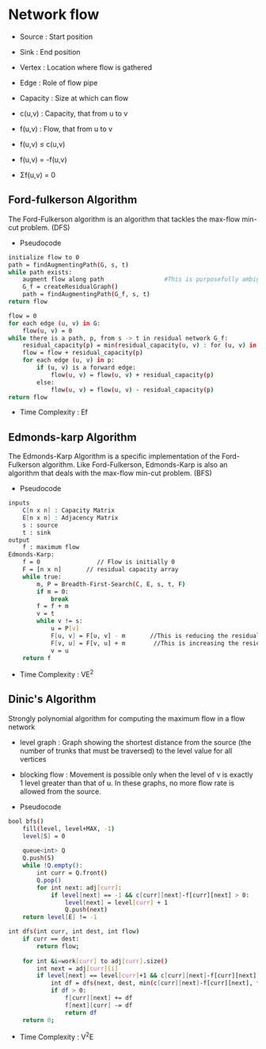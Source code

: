 # Network flow

- Source : Start position
- Sink : End position
- Vertex : Location where flow is gathered
- Edge : Role of flow pipe
- Capacity : Size at which can flow
- c(u,v) : Capacity, that from u to v
- f(u,v) : Flow, that from u to v

- f(u,v) ≤ c(u,v)
- f(u,v) = -f(u,v)
- Σf(u,v) = 0

## Ford-fulkerson Algorithm
The Ford-Fulkerson algorithm is an algorithm that tackles the max-flow min-cut problem. (DFS)

- Pseudocode
```bash
initialize flow to 0
path = findAugmentingPath(G, s, t)
while path exists:
    augment flow along path                 #This is purposefully ambiguous for now
    G_f = createResidualGraph()
    path = findAugmentingPath(G_f, s, t)
return flow

flow = 0
for each edge (u, v) in G:
    flow(u, v) = 0
while there is a path, p, from s -> t in residual network G_f:
    residual_capacity(p) = min(residual_capacity(u, v) : for (u, v) in p)
    flow = flow + residual_capacity(p)
    for each edge (u, v) in p:
        if (u, v) is a forward edge:
            flow(u, v) = flow(u, v) + residual_capacity(p)
        else:
            flow(u, v) = flow(u, v) - residual_capacity(p)
return flow
```
- Time Complexity : Ef

## Edmonds-karp Algorithm
The Edmonds-Karp Algorithm is a specific implementation of the Ford-Fulkerson algorithm. Like Ford-Fulkerson, Edmonds-Karp is also an algorithm that deals with the max-flow min-cut problem. (BFS)

- Pseudocode
```bash
inputs
    C[n x n] : Capacity Matrix
    E[n x n] : Adjacency Matrix
    s : source
    t : sink
output
    f : maximum flow
Edmonds-Karp:
    f = 0                // Flow is initially 0
    F = [n x n]       // residual capacity array
    while true:
        m, P = Breadth-First-Search(C, E, s, t, F)
        if m = 0:
            break
        f = f + m
        v = t
        while v != s:
            u = P[v]
            F[u, v] = F[u, v] - m       //This is reducing the residual capacity of the augmenting path
            F[v, u] = F[v, u] + m        //This is increasing the residual capacity of the reverse edges 
            v = u
    return f
```
- Time Complexity : VE<sup>2</sup>


## Dinic's Algorithm

Strongly polynomial algorithm for computing the maximum flow in a flow network

- level graph : Graph showing the shortest distance from the source (the number of trunks that must be traversed) to the level value for all vertices
- blocking flow : Movement is possible only when the level of v is exactly 1 level greater than that of u. In these graphs, no more flow rate is allowed from the source.

- Pseudocode
```bash
bool bfs()
    fill(level, level+MAX, -1)
    level[S] = 0
    
    queue<int> Q
    Q.push(S)
    while !Q.empty():
        int curr = Q.front()
        Q.pop()
        for int next: adj[curr]:
            if level[next] == -1 && c[curr][next]-f[curr][next] > 0:
                level[next] = level[curr] + 1
                Q.push(next)
    return level[E] != -1

int dfs(int curr, int dest, int flow)
    if curr == dest:
        return flow;
 
    for int &i=work[curr] to adj[curr].size()
        int next = adj[curr][i]
        if level[next] == level[curr]+1 && c[curr][next]-f[curr][next] > 0:
            int df = dfs(next, dest, min(c[curr][next]-f[curr][next], flow))
            if df > 0:
                f[curr][next] += df
                f[next][curr] -= df
                return df
    return 0;

```

- Time Complexity : V<sup>2</sup>E